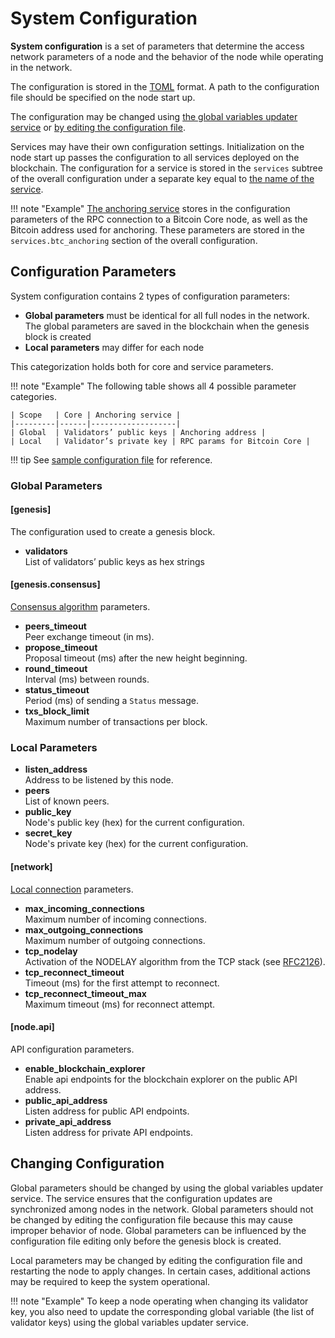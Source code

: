 # System Configuration

**System configuration** is a set of parameters that determine the access
network parameters of a node and the behavior of the node while operating in the
network.

The configuration is stored in the [TOML][toml] format. A path to the
configuration file should be specified on the node start up.

The configuration may be changed using [the global variables updater service](../advanced/configuration-updater.md)
or [by editing the configuration file](#changing-configuration).

Services may have their own configuration settings. Initialization on the node
start up passes the configuration to all services deployed on the blockchain.
The configuration for a service is stored in the `services` subtree
of the overall configuration
under a separate key equal to [the name of the service](services.md#service-identifiers).

!!! note "Example"
    [The anchoring service](../advanced/bitcoin-anchoring.md)
    stores in the configuration parameters of the RPC connection to
    a Bitcoin Core node, as well as the Bitcoin address used for anchoring.
    These parameters are stored in the `services.btc_anchoring`
    section of the overall configuration.

## Configuration Parameters

System configuration contains 2 types of configuration parameters:

- **Global parameters** must be identical for all full nodes in the network. The
  global parameters are saved in the blockchain when the genesis block is
  created
- **Local parameters** may differ for each node

This categorization holds both for core and service parameters.

!!! note "Example"
    The following table shows all 4 possible parameter categories.

    | Scope   | Core | Anchoring service |
    |---------|------|-------------------|
    | Global  | Validators’ public keys | Anchoring address |
    | Local   | Validator’s private key | RPC params for Bitcoin Core |

!!! tip
    See [sample configuration file](https://github.com/exonum/exonum/blob/master/exonum/tests/testdata/config/config02.toml)
    for reference.

### Global Parameters

#### [genesis]

The configuration used to create a genesis block.

- **validators**  
  List of validators’ public keys as hex strings

#### [genesis.consensus]

[Consensus algorithm](consensus.md) parameters.

- **peers_timeout**  
  Peer exchange timeout (in ms).
- **propose_timeout**  
  Proposal timeout (ms) after the new height beginning.
- **round_timeout**  
  Interval (ms) between rounds.
- **status_timeout**  
  Period (ms) of sending a `Status` message.
- **txs_block_limit**  
  Maximum number of transactions per block.

### Local Parameters

- **listen_address**  
  Address to be listened by this node.
- **peers**  
  List of known peers.
- **public_key**  
  Node's public key (hex) for the current configuration.
- **secret_key**  
  Node's private key (hex) for the current configuration.

#### [network]

[Local connection](../advanced/network.md) parameters.

- **max_incoming_connections**  
  Maximum number of incoming connections.
- **max_outgoing_connections**  
  Maximum number of outgoing connections.
- **tcp_nodelay**  
  Activation of the NODELAY algorithm from the TCP stack (see [RFC2126][rfc2126]).
- **tcp_reconnect_timeout**  
  Timeout (ms) for the first attempt to reconnect.
- **tcp_reconnect_timeout_max**  
  Maximum timeout (ms) for reconnect attempt.

#### [node.api]

API configuration parameters.

- **enable_blockchain_explorer**  
  Enable api endpoints for the blockchain explorer on the public API address.
- **public_api_address**  
  Listen address for public API endpoints.
- **private_api_address**  
  Listen address for private API endpoints.

## Changing Configuration

Global parameters should be changed by using the global variables updater
service. The service ensures that the configuration updates are synchronized
among nodes in the network. Global parameters should not be changed
by editing the configuration file because this may cause improper behavior of
node. Global parameters can be influenced by the configuration file editing only
before the genesis block is created.

Local parameters may be changed by editing the configuration file
and restarting the node to apply changes. In certain cases, additional actions
may be required to keep the system operational.

!!! note "Example"
    To keep a node operating when changing its validator key,
    you also need to update the corresponding global variable (the list of
    validator keys) using the global variables updater service.

[toml]: https://en.wikipedia.org/wiki/TOML
[rfc2126]: https://tools.ietf.org/html/rfc2126
